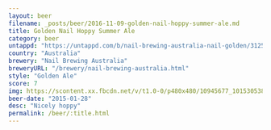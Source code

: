 ```yaml
---
layout: beer
filename: _posts/beer/2016-11-09-golden-nail-hoppy-summer-ale.md
title: Golden Nail Hoppy Summer Ale
category: beer
untappd: "https://untappd.com/b/nail-brewing-australia-nail-golden/312510"
country: "Australia"
brewery: "Nail Brewing Australia"
breweryURL: "/brewery/nail-brewing-australia.html"
style: "Golden Ale"
score: 7
img: https://scontent.xx.fbcdn.net/v/t1.0-0/p480x480/10945677_10153053839853745_7181309439289874351_n.jpg?_nc_cat=0&oh=95374c8bd380079675bd8edadb0603f4&oe=5BC0D63E
beer-date: "2015-01-28"
desc: "Nicely hoppy"
permalink: /beer/:title.html
---
```

